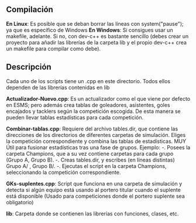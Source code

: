 ## Compilación

**En Linux**: Es posible que se deban borrar las líneas con system("pause"); ya que es específico de Windows
**En Windows**: Si consigues usar un makefile, adelante. Si no, con dev-c++ es bastante sencillo (debes crear un proyecto para añadir las librerías de la carpeta lib y el propio dev-c++ crea un makefile para compilar como debe).

## Descripción

Cada uno de los scripts tiene un .cpp en este directorio. Todos ellos dependen de las librerías contenidas en lib

**Actualizador-Nuevo.cpp**: Es un actualizador como el que viene por defecto en ESMS; pero además crea tablas de goleadores, asistentes, goles encajados y tacklers según la competición escogida. De esta manera se pueden llevar tablas estadísticas para cada competición.
			      
**Combinar-tablas.cpp**: Requiere del archivo tables.dir, que contiene las direcciones de los directorios de diferentes carpetas de simulación. Eliges la competición correspondiente y combina las tablas de estadísticas. MUY Útil para fusionar estadísticas tras una fase de grupos. Ejemplo:
			 -. Posees la carpeta Champions, que a su vez contiene carpetas para cada grupo (Grupo A, Grupo B).
			 -. Creas tables.dir, y escribes (en líneas distintas) Grupo A/   ,   Grupo B/.
			 -. Ejecutas el script en la carpeta Champions, seleccionando la competición correspondiente.

**GKs-suplentes.cpp**: Script que funciona en una carpeta de simulación y detecta si algún equipo está usando al portero titular cuando el suplente está disponible (Usado para competiciones donde el portero suplente sea obligatorio)

**lib**: Carpeta donde se contienen las librerías con funciones, clases, etc.